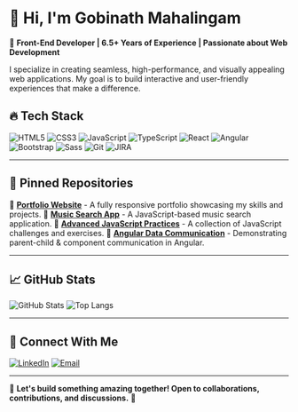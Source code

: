 # 👋 Hi, I'm Gobinath Mahalingam

🚀 **Front-End Developer | 6.5+ Years of Experience | Passionate about Web Development**

I specialize in creating seamless, high-performance, and visually appealing web applications. My goal is to build interactive and user-friendly experiences that make a difference.

## 🔥 Tech Stack

![HTML5](https://img.shields.io/badge/-HTML5-E34F26?style=flat-square&logo=html5&logoColor=white)
![CSS3](https://img.shields.io/badge/-CSS3-1572B6?style=flat-square&logo=css3)
![JavaScript](https://img.shields.io/badge/-JavaScript-F7DF1E?style=flat-square&logo=javascript&logoColor=black)
![TypeScript](https://img.shields.io/badge/-TypeScript-007ACC?style=flat-square&logo=typescript)
![React](https://img.shields.io/badge/-React-61DAFB?style=flat-square&logo=react&logoColor=black)
![Angular](https://img.shields.io/badge/-Angular-DD0031?style=flat-square&logo=angular)
![Bootstrap](https://img.shields.io/badge/-Bootstrap-7952B3?style=flat-square&logo=bootstrap)
![Sass](https://img.shields.io/badge/-Sass-CC6699?style=flat-square&logo=sass&logoColor=white)
![Git](https://img.shields.io/badge/-Git-F05032?style=flat-square&logo=git&logoColor=white)
![JIRA](https://img.shields.io/badge/-JIRA-0052CC?style=flat-square&logo=jira)

---

## 📌 Pinned Repositories

🔹 **[Portfolio Website](https://github.com/mgobinath30/Portfolio)** - A fully responsive portfolio showcasing my skills and projects.
🔹 **[Music Search App](https://github.com/mgobinath30/MusicSearch)** - A JavaScript-based music search application.
🔹 **[Advanced JavaScript Practices](https://github.com/mgobinath30/JavaScriptPractise)** - A collection of JavaScript challenges and exercises.
🔹 **[Angular Data Communication](https://github.com/mgobinath30/DataEventCommunicate)** - Demonstrating parent-child & component communication in Angular.

---

## 📈 GitHub Stats

![GitHub Stats](https://github-readme-stats.vercel.app/api?username=mgobinath30&show_icons=true&theme=tokyonight)
![Top Langs](https://github-readme-stats.vercel.app/api/top-langs/?username=mgobinath30&layout=compact&theme=tokyonight)

---

## 🤝 Connect With Me

[![LinkedIn](https://img.shields.io/badge/-LinkedIn-blue?style=flat-square&logo=linkedin)](https://www.linkedin.com/in/mgobinath/)
[![Email](https://img.shields.io/badge/-Email-red?style=flat-square&logo=gmail&logoColor=white)](mailto:mgobinath30@gmail.com)

---

🌟 **Let's build something amazing together! Open to collaborations, contributions, and discussions.** 🚀

